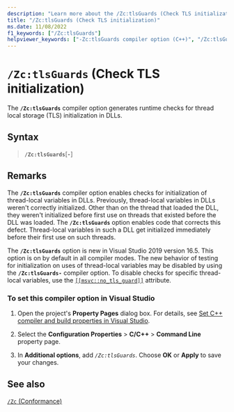 ```yaml
---
description: "Learn more about the /Zc:tlsGuards (Check TLS initialization) compiler option."
title: "/Zc:tlsGuards (Check TLS initialization)"
ms.date: 11/08/2022
f1_keywords: ["/Zc:tlsGuards"]
helpviewer_keywords: ["-Zc:tlsGuards compiler option (C++)", "/Zc:tlsGuards compiler option (C++)"]
---
```

# `/Zc:tlsGuards` (Check TLS initialization)

The **`/Zc:tlsGuards`** compiler option generates runtime checks for thread local storage (TLS) initialization in DLLs.

## Syntax

> **`/Zc:tlsGuards`**\[**`-`**]

## Remarks

The **`/Zc:tlsGuards`** compiler option enables checks for initialization of thread-local variables in DLLs. Previously, thread-local variables in DLLs weren't correctly initialized. Other than on the thread that loaded the DLL, they weren't initialized before first use on threads that existed before the DLL was loaded. The **`/Zc:tlsGuards`** option enables code that corrects this defect. Thread-local variables in such a DLL get initialized immediately before their first use on such threads.

The **`/Zc:tlsGuards`** option is new in Visual Studio 2019 version 16.5. This option is on by default in all compiler modes. The new behavior of testing for initialization on uses of thread-local variables may be disabled by using the **`/Zc:tlsGuards-`** compiler option. To disable checks for specific thread-local variables, use the [`[[msvc::no_tls_guard]]`](../../cpp/attributes.md) attribute.

### To set this compiler option in Visual Studio

1. Open the project's **Property Pages** dialog box. For details, see [Set C++ compiler and build properties in Visual Studio](../working-with-project-properties.md).

1. Select the **Configuration Properties** > **C/C++** > **Command Line** property page.

1. In **Additional options**, add *`/Zc:tlsGuards`*. Choose **OK** or **Apply** to save your changes.

## See also

[`/Zc` (Conformance)](zc-conformance.md)
